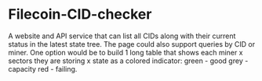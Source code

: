 # Filecoin-CID-checker

A website and API service that can list all CIDs along with their current status in the latest state tree. The page could also support queries by CID or miner. One option would be to build 1 long table that shows each miner x sectors they are storing x state as a colored indicator: green - good grey - capacity red - failing.
